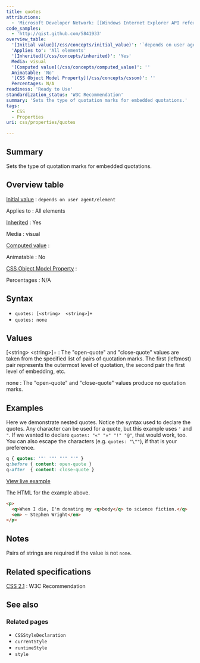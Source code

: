 ```yaml
---
title: quotes
attributions:
  - 'Microsoft Developer Network: [[Windows Internet Explorer API reference](http://msdn.microsoft.com/en-us/library/ie/hh828809%28v=vs.85%29.aspx) Article]'
code_samples:
  - 'http://gist.github.com/5841933'
overview_table:
  '[Initial value](/css/concepts/initial_value)': '`depends on user agent/element`'
  'Applies to': 'All elements'
  '[Inherited](/css/concepts/inherited)': 'Yes'
  Media: visual
  '[Computed value](/css/concepts/computed_value)': ''
  Animatable: 'No'
  '[CSS Object Model Property](/css/concepts/cssom)': ''
  Percentages: N/A
readiness: 'Ready to Use'
standardization_status: 'W3C Recommendation'
summary: 'Sets the type of quotation marks for embedded quotations.'
tags:
  - CSS
  - Properties
uri: css/properties/quotes

---
```

## <span>Summary</span>

Sets the type of quotation marks for embedded quotations.

## <span>Overview table</span>

[Initial value](/css/concepts/initial_value)
:   `depends on user agent/element`

Applies to
:   All elements

[Inherited](/css/concepts/inherited)
:   Yes

Media
:   visual

[Computed value](/css/concepts/computed_value)
:

Animatable
:   No

[CSS Object Model Property](/css/concepts/cssom)
:

Percentages
:   N/A

## <span>Syntax</span>

-   `quotes: [<string>  <string>]+`
-   `quotes: none`

## <span>Values</span>

[\<string\> \<string\>]+
:   The "open-quote" and "close-quote" values are taken from the specified list of pairs of quotation marks. The first (leftmost) pair represents the outermost level of quotation, the second pair the first level of embedding, etc.

none
:   The "open-quote" and "close-quote" values produce no quotation marks.

## <span>Examples</span>

Here we demonstrate nested quotes. Notice the syntax used to declare the quotes. Any character can be used for a quote, but this example uses `'` and `"`. If we wanted to declare `quotes: "«" "»" "!" "@"`, that would work, too. You can also escape the characters (e.g. `quotes: "\""`), if that is your preference.

``` css
q { quotes: '"' '"' "'" "'" }
q:before { content: open-quote }
q:after  { content: close-quote }
```

[View live example](http://code.webplatform.org/gist/5841933)

The HTML for the example above.

``` html
<p>
  <q>When I die, I'm donating my <q>body</q> to science fiction.</q>
  <em> ~ Stephen Wright</em>
</p>
```

## <span>Notes</span>

Pairs of strings are required if the value is not `none`.

## <span>Related specifications</span>

[CSS 2.1](http://www.w3.org/TR/CSS21/generate.html#quotes)
:   W3C Recommendation

## <span>See also</span>

### <span>Related pages</span>

-   `CSSStyleDeclaration`
-   `currentStyle`
-   `runtimeStyle`
-   `style`
